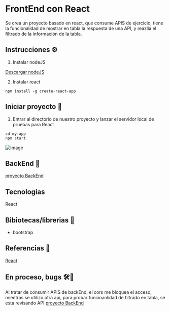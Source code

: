 ﻿# FrontEnd con React
 
Se crea un proyecto basado en react, que consume APIS de ejercicio, tiene la funcionalidad de mostrar en tabla la respuesta de una API, y reazlia el filtrado de la información de la tabla.

## Instrucciones ⚙️

1. Instalar nodeJS

[Descargar nodeJS](https://nodejs.org/en/download/package-manager)

2. Instalar react

```
npm install -g create-react-app
```


## Iniciar proyecto 🚀

1. Entrar al directorio de nuestro proyecto y lanzar el servidor local de pruebas para React

```
cd my-app
npm start
```

![image](https://github.com/AliciaGaona/appEnewsFrontwithReact/assets/99162884/8ee6f5fe-4e79-4f3e-b824-59615836ed6a)


## BackEnd 🚀

[proyecto BackEnd](https://github.com/AliciaGaona/appEnews)

 ## Tecnologias

 React

 ## Bibiotecas/librerias 🔧

 - bootstrap

 ## Referencias 🔧

 [React](https://react.dev)


 ## En proceso, bugs 🛠️🔎

Al tratar de consumir APIS de backEnd, el cors me bloquea el acceso, mientras se utilizo otra api, para probar funcioanlidad de filtrado en tabla, se esta revisando API [proyecto BackEnd](https://github.com/AliciaGaona/appEnews)


